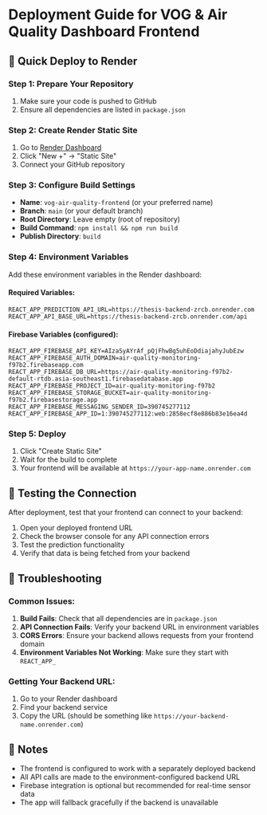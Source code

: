 # Deployment Guide for VOG & Air Quality Dashboard Frontend

## 🚀 Quick Deploy to Render

### Step 1: Prepare Your Repository
1. Make sure your code is pushed to GitHub
2. Ensure all dependencies are listed in `package.json`

### Step 2: Create Render Static Site
1. Go to [Render Dashboard](https://dashboard.render.com)
2. Click "New +" → "Static Site"
3. Connect your GitHub repository

### Step 3: Configure Build Settings
- **Name**: `vog-air-quality-frontend` (or your preferred name)
- **Branch**: `main` (or your default branch)
- **Root Directory**: Leave empty (root of repository)
- **Build Command**: `npm install && npm run build`
- **Publish Directory**: `build`

### Step 4: Environment Variables
Add these environment variables in the Render dashboard:

#### Required Variables:
```env
REACT_APP_PREDICTION_API_URL=https://thesis-backend-zrcb.onrender.com
REACT_APP_API_BASE_URL=https://thesis-backend-zrcb.onrender.com/api
```

#### Firebase Variables (configured):
```env
REACT_APP_FIREBASE_API_KEY=AIzaSyAYrAf_pQjFhwBg5uhEoDdiajahyJubEzw
REACT_APP_FIREBASE_AUTH_DOMAIN=air-quality-monitoring-f97b2.firebaseapp.com
REACT_APP_FIREBASE_DB_URL=https://air-quality-monitoring-f97b2-default-rtdb.asia-southeast1.firebasedatabase.app
REACT_APP_FIREBASE_PROJECT_ID=air-quality-monitoring-f97b2
REACT_APP_FIREBASE_STORAGE_BUCKET=air-quality-monitoring-f97b2.firebasestorage.app
REACT_APP_FIREBASE_MESSAGING_SENDER_ID=390745277112
REACT_APP_FIREBASE_APP_ID=1:390745277112:web:2858ecf8e886b83e16ea4d
```

### Step 5: Deploy
1. Click "Create Static Site"
2. Wait for the build to complete
3. Your frontend will be available at `https://your-app-name.onrender.com`

## 🔧 Testing the Connection

After deployment, test that your frontend can connect to your backend:

1. Open your deployed frontend URL
2. Check the browser console for any API connection errors
3. Test the prediction functionality
4. Verify that data is being fetched from your backend

## 🐛 Troubleshooting

### Common Issues:

1. **Build Fails**: Check that all dependencies are in `package.json`
2. **API Connection Fails**: Verify your backend URL in environment variables
3. **CORS Errors**: Ensure your backend allows requests from your frontend domain
4. **Environment Variables Not Working**: Make sure they start with `REACT_APP_`

### Getting Your Backend URL:
1. Go to your Render dashboard
2. Find your backend service
3. Copy the URL (should be something like `https://your-backend-name.onrender.com`)

## 📝 Notes

- The frontend is configured to work with a separately deployed backend
- All API calls are made to the environment-configured backend URL
- Firebase integration is optional but recommended for real-time sensor data
- The app will fallback gracefully if the backend is unavailable
